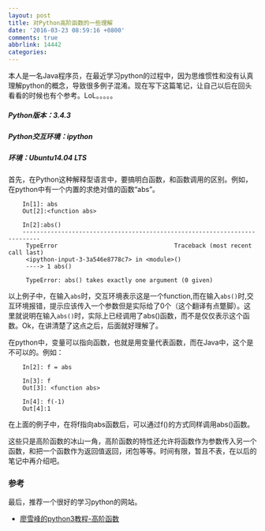 ```yaml
---
layout: post
title: 对Python高阶函数的一些理解
date: '2016-03-23 08:59:16 +0800'
comments: true
abbrlink: 14442
categories:
---
```

本人是一名Java程序员，在最近学习python的过程中，因为思维惯性和没有认真理解python的概念，导致很多例子混淆。现在写下这篇笔记，让自己以后在回头看看的时候也有个参考。LoL。。。。。

##### Python版本：3.4.3
##### Python交互环境：ipython
##### 环境：Ubuntu14.04 LTS

<!--more-->

首先，在Python这种解释型语言中，要搞明白函数，和函数调用的区别。例如，在python中有一个内置的求绝对值的函数“abs”。
```
    In[1]: abs
    Out[2]:<function abs>

    In[2]:abs()
    ---------------------------------------------------------------------------
     TypeError                                 Traceback (most recent call last)
     <ipython-input-3-3a546e8778c7> in <module>()
     ----> 1 abs()

     TypeError: abs() takes exactly one argument (0 given)

```
以上例子中，在输入`abs`时，交互环境表示这是一个function,而在输入`abs()`时,交互环境报错，提示应该传入一个参数但是实际给了0个（这个翻译有点蹩脚）。这里就说明在输入`abs()`时，实际上已经调用了abs()函数，而不是仅仅表示这个函数。Ok，在讲清楚了这点之后，后面就好理解了。

在python中，变量可以指向函数，也就是用变量代表函数，而在Java中，这个是不可以的。例如：
```
    In[2]: f = abs

    In[3]: f
    Out[3]: <function abs> 

    In[4]: f(-1)
    Out[4]:1
```
在上面的例子中，在将f指向abs函数后，可以通过f()的方式同样调用abs()函数。

这些只是高阶函数的冰山一角，高阶函数的特性还允许将函数作为参数传入另一个函数，和把一个函数作为返回值返回，闭包等等。时间有限，暂且不表，在以后的笔记中再介绍吧。

### 参考
最后，推荐一个很好的学习python的网站。

- [廖雪峰的python3教程-高阶函数](http://www.liaoxuefeng.com/wiki/0014316089557264a6b348958f449949df42a6d3a2e542c000/0014317849054170d563b13f0fa4ce6ba1cd86e18103f28000)
